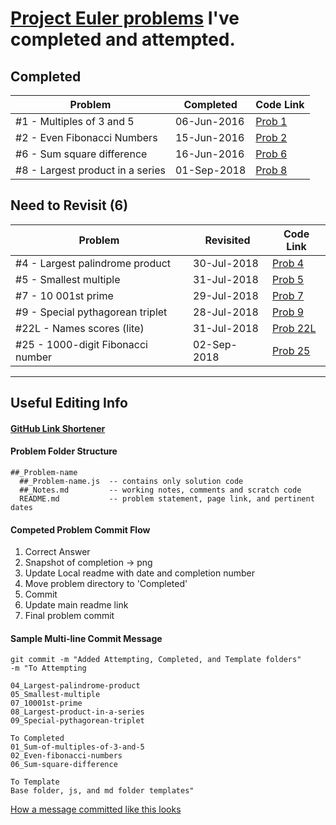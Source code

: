 # [Project Euler problems](https://projecteuler.net) I've completed and attempted.

## Completed

| Problem                           | Completed   | Code Link                      |
| --------------------------------- | ----------- | ------------------------------ |
| \#1 - Multiples of 3 and 5        | 06-Jun-2016 | [Prob 1](https://git.io/fARtG) |
| \#2 - Even Fibonacci Numbers      | 15-Jun-2016 | [Prob 2](https://git.io/fARtC) |
| \#6 - Sum square difference       | 16-Jun-2016 | [Prob 6](https://git.io/fARtl) |
| \#8 - Largest product in a series | 01-Sep-2018 | [Prob 8](https://git.io/fARt0) |

## Need to Revisit (6)

| Problem                            | Revisited   | Code Link                        |
| ---------------------------------- | ----------- | -------------------------------- |
| \#4 - Largest palindrome product   | 30-Jul-2018 | [Prob 4](https://git.io/fARt6)   |
| \#5 - Smallest multiple            | 31-Jul-2018 | [Prob 5](https://git.io/fARtX)   |
| \#7 - 10 001st prime               | 29-Jul-2018 | [Prob 7](https://git.io/fARtM)   |
| \#9 - Special pythagorean triplet  | 28-Jul-2018 | [Prob 9](https://git.io/fARty)   |
| \#22L - Names scores (lite)        | 31-Jul-2018 | [Prob 22L](https://git.io/fARtH) |
| \#25 - 1000-digit Fibonacci number | 02-Sep-2018 | [Prob 25](https://git.io/fARt7)  |

---

## Useful Editing Info

#### [GitHub Link Shortener](https://git.io/)

#### Problem Folder Structure

```
##_Problem-name
  ##_Problem-name.js  -- contains only solution code
  ##_Notes.md         -- working notes, comments and scratch code
  README.md           -- problem statement, page link, and pertinent dates
```

#### Competed Problem Commit Flow

1. Correct Answer
2. Snapshot of completion → png
3. Update Local readme with date and completion number
4. Move problem directory to 'Completed'
5. Commit
6. Update main readme link
7. Final problem commit

#### Sample Multi-line Commit Message

```
git commit -m "Added Attempting, Completed, and Template folders"
-m "To Attempting

04_Largest-palindrome-product
05_Smallest-multiple
07_10001st-prime
08_Largest-product-in-a-series
09_Special-pythagorean-triplet

To Completed
01_Sum-of-multiples-of-3-and-5
02_Even-fibonacci-numbers
06_Sum-square-difference

To Template
Base folder, js, and md folder templates"
```

[How a message committed like this looks](https://git.io/fAWiC)

